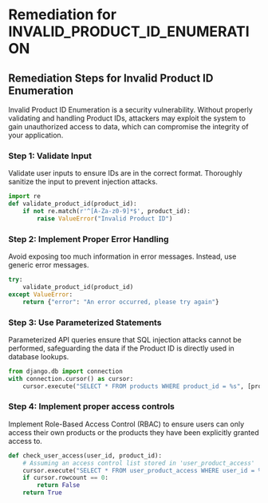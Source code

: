 # Remediation for INVALID_PRODUCT_ID_ENUMERATION

## Remediation Steps for Invalid Product ID Enumeration
Invalid Product ID Enumeration is a security vulnerability. Without properly validating and handling Product IDs, attackers may exploit the system to gain unauthorized access to data, which can compromise the integrity of your application. 

### Step 1: Validate Input
Validate user inputs to ensure IDs are in the correct format. Thoroughly sanitize the input to prevent injection attacks. 
```python
import re
def validate_product_id(product_id):
    if not re.match(r'^[A-Za-z0-9]*$', product_id):
        raise ValueError("Invalid Product ID")
```

### Step 2: Implement Proper Error Handling
Avoid exposing too much information in error messages. Instead, use generic error messages.
```python
try:
    validate_product_id(product_id)
except ValueError:
    return {"error": "An error occurred, please try again"}
```

### Step 3: Use Parameterized Statements
Parameterized API queries ensure that SQL injection attacks cannot be performed, safeguarding the data if the Product ID is directly used in database lookups.
```python
from django.db import connection
with connection.cursor() as cursor:
    cursor.execute("SELECT * FROM products WHERE product_id = %s", [product_id])
```

### Step 4: Implement proper access controls
Implement Role-Based Access Control (RBAC) to ensure users can only access their own products or the products they have been explicitly granted access to.
```python
def check_user_access(user_id, product_id):
    # Assuming an access control list stored in 'user_product_access'
    cursor.execute("SELECT * FROM user_product_access WHERE user_id = %s AND product_id = %s", [user_id, product_id])
    if cursor.rowcount == 0:
        return False
    return True
```